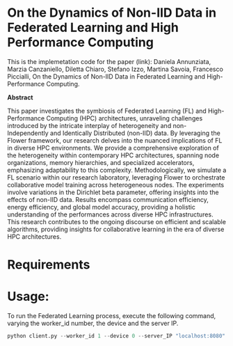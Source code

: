 # On the Dynamics of Non-IID Data in Federated Learning and High Performance Computing

This is the implemetation code for the paper (link): Daniela Annunziata, Marzia Canzaniello, Diletta Chiaro, Stefano Izzo, Martina Savoia, Francesco Piccialli, On the Dynamics of Non-IID Data in Federated Learning and High-Performance Computing.

**Abstract**

This paper investigates the symbiosis of Federated Learning (FL) and High-Performance Computing (HPC) architectures, unraveling challenges introduced by the intricate interplay of heterogeneity and non-Independently and Identically Distributed (non-IID) data. By leveraging the Flower framework, our research delves into the nuanced implications of FL in diverse HPC environments. We provide a comprehensive exploration of the heterogeneity within contemporary HPC architectures, spanning node organizations, memory hierarchies, and specialized accelerators, emphasizing adaptability to this complexity. Methodologically, we simulate a FL scenario within our research laboratory, leveraging Flower to orchestrate collaborative model training across heterogeneous nodes. The experiments involve variations in the Dirichlet beta parameter, offering insights into the effects of non-IID data. Results encompass communication efficiency, energy efficiency, and global model accuracy, providing a holistic understanding of the performances across diverse HPC infrastructures. 
This research contributes to the ongoing discourse on efficient and scalable algorithms, providing insights for collaborative learning in the era of diverse HPC architectures.

# Requirements

# Usage: 
To run the Federated Learning process, execute the following command, varying the worker_id number, the device and the server IP.
```python
python client.py --worker_id 1 --device 0 --server_IP "localhost:8080"
```
